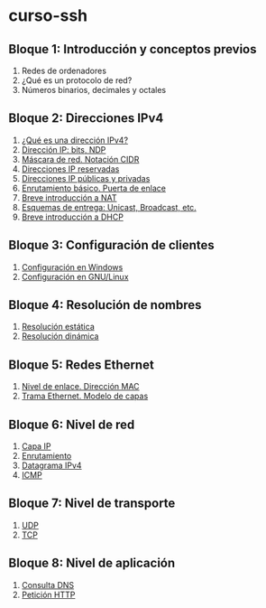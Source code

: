 # curso-ssh

## Bloque 1: Introducción y conceptos previos

1. Redes de ordenadores
1. ¿Qué es un protocolo de red?
1. Números binarios, decimales y octales

## Bloque 2: Direcciones IPv4

1. [¿Qué es una dirección IPv4?](b2/ipv4-1)
1. [Dirección IP: bits, NDP](b2/ipv4-2)
1. [Máscara de red. Notación CIDR](ipv4-3)
1. [Direcciones IP reservadas](b2/reservadas)
1. [Direcciones IP públicas y privadas](b2/pub-priv)
1. [Enrutamiento básico. Puerta de enlace](b2/enrutamiento)
1. [Breve introducción a NAT](b2/nat)
1. [Esquemas de entrega: Unicast, Broadcast, etc.](b2/entrega)
1. [Breve introducción a DHCP](b2/dhcp)

## Bloque 3: Configuración de clientes

1. [Configuración en Windows](b3/windows)
1. [Configuración en GNU/Linux](b3/linux)

## Bloque 4: Resolución de nombres

1. [Resolución estática](b4/estatica)
1. [Resolución dinámica](b4/dinamica)

## Bloque 5: Redes Ethernet

1. [Nivel de enlace. Dirección MAC](b5/enlace)
1. [Trama Ethernet. Modelo de capas](b5/ethernet)

## Bloque 6: Nivel de red

1. [Capa IP](b6/IP)
1. [Enrutamiento](b6/enrutamiento)
1. [Datagrama IPv4](b6/datagrama)
1. [ICMP](b6/icmp)

## Bloque 7: Nivel de transporte

1. [UDP](b7/udp)
1. [TCP](b7/tcp)

## Bloque 8: Nivel de aplicación

1. [Consulta DNS](b8/dns)
1. [Petición HTTP](b8/http)
